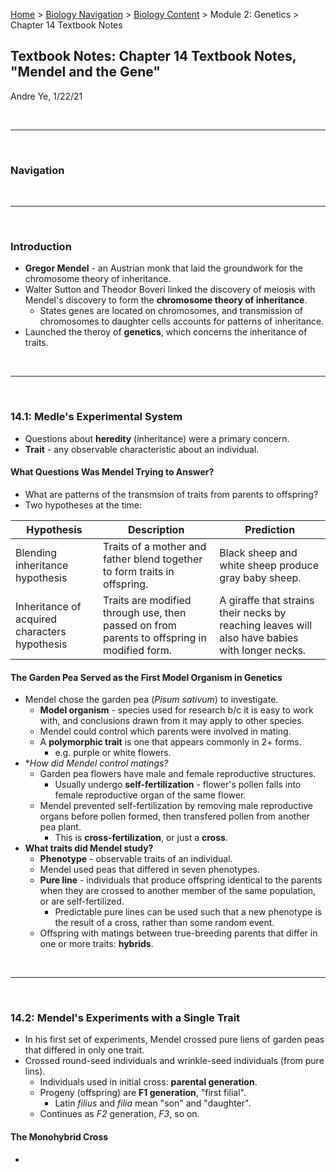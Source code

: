 [Home](https://andre-ye.github.io) > [Biology Navigation](https://andre-ye.github.io/biology/biology_navigation) > [Biology Content](https://andre-ye.github.io/biology/biology_navigation#biology-content) > Module 2: Genetics > Chapter 14 Textbook Notes

## Textbook Notes: Chapter 14 Textbook Notes, "Mendel and the Gene"
Andre Ye, 1/22/21

<br>

---

<br>

### Navigation

<br>

---

<br>

### Introduction
- **Gregor Mendel** - an Austrian monk that laid the groundwork for the chromosome theory of inheritance.
- Walter Sutton and Theodor Boveri linked the discovery of meiosis with Mendel's discovery to form the **chromosome theory of inheritance**.
  - States genes are located on chromosomes, and transmission of chromosomes to daughter cells accounts for patterns of inheritance.
- Launched the theroy of **genetics**, which concerns the inheritance of traits.

<br>

---

<br>

### 14.1: Medle's Experimental System
- Questions about **heredity** (inheritance) were a primary concern.
- **Trait** - any observable characteristic about an individual.

#### What Questions Was Mendel Trying to Answer?
- What are patterns of the transmsion of traits from parents to offspring?
- Two hypotheses at the time:

| Hypothesis | Description | Prediction |
| --- | --- | --- |
| Blending inheritance hypothesis | Traits of a mother and father blend together to form traits in offspring. | Black sheep and white sheep produce gray baby sheep. |
| Inheritance of acquired characters hypothesis | Traits are modified through use, then passed on from parents to offspring in modified form. | A giraffe that strains their necks by reaching leaves will also have babies with longer necks. |

#### The Garden Pea Served as the First Model Organism in Genetics
- Mendel chose the garden pea (*Pisum sativum*) to investigate.
  - **Model organism** - species used for research b/c it is easy to work with, and conclusions drawn from it may apply to other species.
  - Mendel could control which parents were involved in mating.
  - A **polymorphic trait** is one that appears commonly in 2+ forms.
    - e.g. purple or white flowers.
- **How did Mendel control matings?*
  - Garden pea flowers have male and female reproductive structures.
    - Usually undergo **self-fertilization** - flower's pollen falls into female reproductive organ of the same flower.
  - Mendel prevented self-fertilization by removing male reproductive organs before pollen formed, then transfered pollen from another pea plant.
    - This is **cross-fertilization**, or just a **cross**.
- **What traits did Mendel study?**
  - **Phenotype** - observable traits of an individual.
  - Mendel used peas that differed in seven phenotypes.
  - **Pure line** - individuals that produce offspring identical to the parents when they are crossed to another member of the same population, or are self-fertilized.
    - Predictable pure lines can be used such that a new phenotype is the result of a cross, rather than some random event.
  - Offspring with matings between true-breeding parents that differ in one or more traits: **hybrids**.

<br>

---

<br>

### 14.2: Mendel's Experiments with a Single Trait
- In his first set of experiments, Mendel crossed pure liens of garden peas that differed in only one trait.
- Crossed round-seed individuals and wrinkle-seed individuals (from pure lins).
  - Individuals used in initial cross: **parental generation**.
  - Progeny (offspring) are **F1 generation**, "first filial".
    - Latin *filius* and *filia* mean "son" and "daughter".
  - Continues as *F2* generation, *F3*, so on.

#### The Monohybrid Cross
- 





























